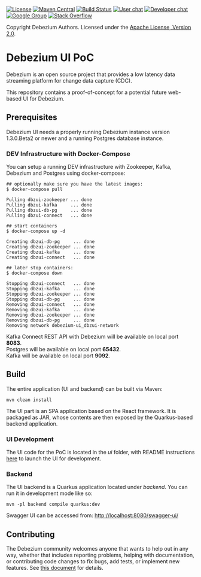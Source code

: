 [![License](http://img.shields.io/:license-apache%202.0-brightgreen.svg)](http://www.apache.org/licenses/LICENSE-2.0.html)
[![Maven Central](https://maven-badges.herokuapp.com/maven-central/io.debezium/debezium-connector-vitess/badge.svg)](http://search.maven.org/#search%7Cga%7C1%7Cg%3A%22io.debezium%22)
[![Build Status](https://travis-ci.com/debezium/debezium-incubator.svg?branch=master)](https://travis-ci.com/debezium/debezium-connector-vitess/)
[![User chat](https://img.shields.io/badge/chat-users-brightgreen.svg)](https://gitter.im/debezium/user)
[![Developer chat](https://img.shields.io/badge/chat-devs-brightgreen.svg)](https://gitter.im/debezium/dev)
[![Google Group](https://img.shields.io/:mailing%20list-debezium-brightgreen.svg)](https://groups.google.com/forum/#!forum/debezium)
[![Stack Overflow](http://img.shields.io/:stack%20overflow-debezium-brightgreen.svg)](http://stackoverflow.com/questions/tagged/debezium)

Copyright Debezium Authors.
Licensed under the [Apache License, Version 2.0](http://www.apache.org/licenses/LICENSE-2.0).

# Debezium UI PoC

Debezium is an open source project that provides a low latency data streaming platform for change
data capture (CDC).

This repository contains a proof-of-concept for a potential future web-based UI for Debezium.

## Prerequisites

Debezium UI needs a properly running Debezium instance version 1.3.0.Beta2 or newer and a running
Postgres database instance.

### DEV Infrastructure with Docker-Compose

You can setup a running DEV infrastructure with Zookeeper, Kafka, Debezium and Postgres using
docker-compose:

```
## optionally make sure you have the latest images:
$ docker-compose pull

Pulling dbzui-zookeeper ... done
Pulling dbzui-kafka     ... done
Pulling dbzui-db-pg     ... done
Pulling dbzui-connect   ... done

## start containers
$ docker-compose up -d

Creating dbzui-db-pg     ... done
Creating dbzui-zookeeper ... done
Creating dbzui-kafka     ... done
Creating dbzui-connect   ... done

## later stop containers:
$ docker-compose down

Stopping dbzui-connect   ... done
Stopping dbzui-kafka     ... done
Stopping dbzui-zookeeper ... done
Stopping dbzui-db-pg     ... done
Removing dbzui-connect   ... done
Removing dbzui-kafka     ... done
Removing dbzui-zookeeper ... done
Removing dbzui-db-pg     ... done
Removing network debezium-ui_dbzui-network
```

Kafka Connect REST API with Debezium will be available on local port **8083**.   
Postgres will be available on local port **65432**.  
Kafka will be available on local port **9092**.  

## Build
The entire application (UI and backend) can be built via Maven:

```
mvn clean install
```

The UI part is an SPA application based on the React framework. It is packaged as JAR,
whose contents are then exposed by the Quarkus-based backend application.

### UI Development

The UI code for the PoC is located in the _ui_ folder, with README instructions
[here](./ui/README.md) to launch the UI for development.

### Backend

The UI backend is a Quarkus application located under _backend_.
You can run it in development mode like so:

```
mvn -pl backend compile quarkus:dev
```

Swagger UI can be accessed from:  [http://localhost:8080/swagger-ui/](http://localhost:8080/swagger-ui/)

## Contributing

The Debezium community welcomes anyone that wants to help out in any way, whether that includes
reporting problems, helping with documentation, or contributing code changes to fix bugs, add tests,
or implement new features.
See [this document](https://github.com/debezium/debezium/blob/master/CONTRIBUTE.md) for details.
